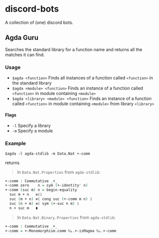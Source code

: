 # discord-bots

A collection of (one) discord bots.

## Agda Guru

Searches the standard library for a function name and returns all the matches it can find.

### Usage
* `$agda <function>` Finds all instances of a function called `<function>` in the standard library
* `$agda <module> <function>` Finds an instance of a function called `<function>` in module containing `<module>`
* `$agda <library> <module> <function>` Finds an instance of a function called `<function>` in module containing `<module>` from library `<library>`

#### Flags

* `-l` Specify a library
* `-m` Specify a module

### Example
```
$agda -l agda-stdlib -m Data.Nat +-comm
```

returns

>In `Data.Nat.Properties` from `agda-stdlib`:

```agda
+-comm : Commutative _+_
+-comm zero    n = sym (+-identityʳ n)
+-comm (suc m) n = begin-equality
  suc m + n   ≡⟨⟩
  suc (m + n) ≡⟨ cong suc (+-comm m n) ⟩
  suc (n + m) ≡⟨ sym (+-suc n m) ⟩
  n + suc m   ∎
```

>In `Data.Nat.Binary.Properties` from `agda-stdlib`:

```agda
+-comm : Commutative _+_
+-comm = +-Monomorphism.comm ℕₚ.+-isMagma ℕₚ.+-comm
```
